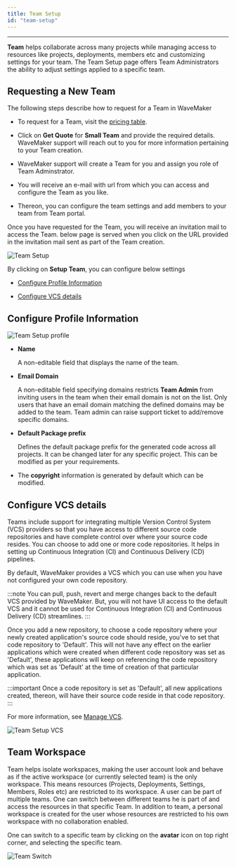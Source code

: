 ```yaml
---
title: Team Setup
id: "team-setup"
---
```

---

**Team** helps collaborate across many projects while managing access to resources like projects, deployments, members etc and customizing settings for your team. The Team Setup page offers Team Administrators the ability to adjust settings applied to a specific team. 


## Requesting a New Team

The following steps describe how to request for a Team in WaveMaker 

* To request for a Team, visit the [pricing table](https://www.wavemaker.com/pricing/ "WaveMaker Teams Pricing").

* Click on **Get Quote** for **Small Team** and provide the required details. WaveMaker support will reach out to you for more information pertaining to your Team creation.

* WaveMaker support will create a Team for you and assign you role of Team Adminstrator.

* You will receive an e-mail with url from which you can access and configure the Team as you like.

* Thereon, you can configure the team settings and add members to your team from Team portal.


Once you have requested for the Team, you will receive an invitation mail to access the Team. below page is served when you click on the URL provided in the invitation mail sent as part of the Team creation. 


![Team Setup](/learn/assets/teamSetup.png)


By clicking on **Setup Team**, you can configure below settings 

* [Configure Profile Information](#configure-profile-information)

* [Configure VCS details](#configure-vcs-details)

## Configure Profile Information


![Team Setup profile](/learn/assets/teamSetup_1.png)

* **Name**

    A non-editable field that displays the name of the team.

* **Email Domain**

   A non-editable field specifying domains restricts **Team Admin** from inviting users in the team when their email domain is not on the list. Only users that have an email domain matching the defined domains may be added to the team. Team admin can raise support ticket to add/remove specific domains.

* **Default Package prefix**

    Defines the default package prefix for the generated code across all projects. It can be changed later for any specific project. This can be modified as per your requirements.

* The **copyright** information is generated by default which can be modified.

## Configure VCS details

Teams include support for integrating multiple Version Control System (VCS) providers so that you have access to different source code repositories and have complete control over where your source code resides. You can choose to add one or more code repositories. It helps in setting up Continuous Integration (CI) and Continuous Delivery (CD) pipelines.

By default, WaveMaker provides a VCS which you can use when you have not configured your own code repository.

:::note
You can pull, push, revert and merge changes back to the default VCS provided by WaveMaker. But, you will not have UI access to the default VCS and it cannot be used for Continuous Integration (CI) and Continuous Delivery (CD) streamlines.
:::

Once you add a new repository, to choose a code repository where your newly created application's source code should reside, you've to set that code repository to 'Default'. This will not have any effect on the earlier applications which were created when different code repository was set as 'Default', these applications will keep on referencing the code repository which was set as 'Default' at the time of creation of that particular application.

:::important
Once a code repository is set as 'Default', all new applications created, thereon, will have their source code reside in that code repository.
:::

For more information, see [Manage VCS](/learn/teams/code-repository).

![Team Setup VCS](/learn/assets/teamSetup_2.png)


## Team Workspace

Team helps isolate workspaces, making the user account look and behave as if the active workspace (or currently selected team) is the only workspace. This means resources (Projects, Deployments, Settings, Members, Roles etc) are restricted to its workspace. A user can be part of multiple teams. One can switch between different teams he is part of and access the resources in that specific Team. In addition to team, a personal workspace is created for the user whose resources are restricted to his own workspace with no collaboration enabled.

One can switch to a specific team by clicking on the **avatar** icon on top right corner, and selecting the specific team.

![Team Switch](/learn/assets/teamSwitch.png)






